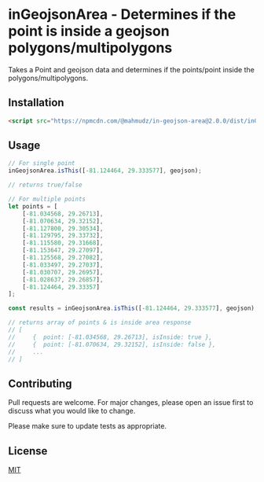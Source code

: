 # inGeojsonArea - Determines if the point is inside a geojson polygons/multipolygons
Takes a Point and geojson data and determines if the points/point inside the polygons/multipolygons.

## Installation
```html
<script src="https://npmcdn.com/@mahmudz/in-geojson-area@2.0.0/dist/inGeojsonArea.umd.js"></script>
```


## Usage
```js
// For single point
inGeojsonArea.isThis([-81.124464, 29.333577], geojson);

// returns true/false

// For multiple points
let points = [
    [-81.034568, 29.26713],
    [-81.070634, 29.32152],
    [-81.127800, 29.30534],
    [-81.129795, 29.33732],
    [-81.115580, 29.31668],
    [-81.153647, 29.27097],
    [-81.125568, 29.27082],
    [-81.033497, 29.27037],
    [-81.030707, 29.26957],
    [-81.028637, 29.26857],
    [-81.124464, 29.33357]
];

const results = inGeojsonArea.isThis([-81.124464, 29.333577], geojson);

// returns array of points & is inside area response
// [
//     {  point: [-81.034568, 29.26713], isInside: true },
//     {  point: [-81.070634, 29.32152], isInside: false },
//     ...
// ]
```


## Contributing
Pull requests are welcome. For major changes, please open an issue first to discuss what you would like to change.

Please make sure to update tests as appropriate.

## License
[MIT](https://choosealicense.com/licenses/mit/)